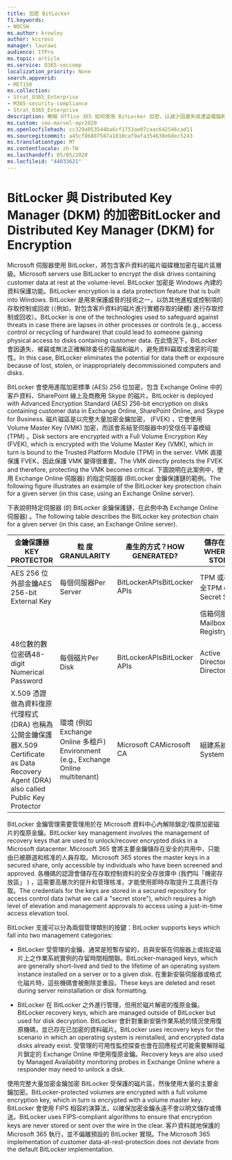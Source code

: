 ```yaml
---
title: 加密 BitLocker
f1.keywords:
- NOCSH
ms.author: krowley
author: kccross
manager: laurawi
audience: ITPro
ms.topic: article
ms.service: O365-seccomp
localization_priority: None
search.appverid:
- MET150
ms.collection:
- Strat_O365_Enterprise
- M365-security-compliance
- Strat_O365_Enterprise
description: 瞭解 Office 365 如何使用 BitLocker 加密，以減少因遺失或遭盜電腦和磁片的可能造成資料竊取。
ms.custom: seo-marvel-apr2020
ms.openlocfilehash: cc329a053544ba6cf1753ae07caac642546cad11
ms.sourcegitcommit: a45cf8b887587a1810caf9afa354638e68ec5243
ms.translationtype: MT
ms.contentlocale: zh-TW
ms.lasthandoff: 05/05/2020
ms.locfileid: "44033621"
---
```

# <a name="bitlocker-and-distributed-key-manager-dkm-for-encryption"></a><span data-ttu-id="776eb-103">BitLocker 與 Distributed Key Manager (DKM) 的加密</span><span class="sxs-lookup"><span data-stu-id="776eb-103">BitLocker and Distributed Key Manager (DKM) for Encryption</span></span>

<span data-ttu-id="776eb-104">Microsoft 伺服器使用 BitLocker，將包含客戶資料的磁片磁碟機加密在磁片區層級。</span><span class="sxs-lookup"><span data-stu-id="776eb-104">Microsoft servers use BitLocker to encrypt the disk drives containing customer data at rest at the volume-level.</span></span> <span data-ttu-id="776eb-105">BitLocker 加密是 Windows 內建的資料保護功能。</span><span class="sxs-lookup"><span data-stu-id="776eb-105">BitLocker encryption is a data protection feature that is built into Windows.</span></span> <span data-ttu-id="776eb-106">BitLocker 是用來保護威脅的技術之一，以防其他進程或控制項的存取控制或回收 (（例如，對包含客戶資料的磁片進行實體存取的硬體) 進行存取控制或回收）。</span><span class="sxs-lookup"><span data-stu-id="776eb-106">BitLocker is one of the technologies used to safeguard against threats in case there are lapses in other processes or controls (e.g., access control or recycling of hardware) that could lead to someone gaining physical access to disks containing customer data.</span></span> <span data-ttu-id="776eb-107">在此情況下，BitLocker 會因遺失、被竊或無法正確解除委任的電腦和磁片，避免資料竊取或洩密的可能性。</span><span class="sxs-lookup"><span data-stu-id="776eb-107">In this case, BitLocker eliminates the potential for data theft or exposure because of lost, stolen, or inappropriately decommissioned computers and disks.</span></span>

<span data-ttu-id="776eb-108">BitLocker 會使用進階加密標準 (AES) 256 位加密，包含 Exchange Online 中的客戶資料、SharePoint 線上及商務用 Skype 的磁片。</span><span class="sxs-lookup"><span data-stu-id="776eb-108">BitLocker is deployed with Advanced Encryption Standard (AES) 256-bit encryption on disks containing customer data in Exchange Online, SharePoint Online, and Skype for Business.</span></span> <span data-ttu-id="776eb-109">磁片磁區是以完整大量加密金鑰加密， (FVEK) ，它會使用 Volume Master Key (VMK) 加密，而該會系結至伺服器中的受信任平臺模組 (TPM) 。</span><span class="sxs-lookup"><span data-stu-id="776eb-109">Disk sectors are encrypted with a Full Volume Encryption Key (FVEK), which is encrypted with the Volume Master Key (VMK), which in turn is bound to the Trusted Platform Module (TPM) in the server.</span></span> <span data-ttu-id="776eb-110">VMK 直接保護 FVEK，因此保護 VMK 變得很重要。</span><span class="sxs-lookup"><span data-stu-id="776eb-110">The VMK directly protects the FVEK and therefore, protecting the VMK becomes critical.</span></span> <span data-ttu-id="776eb-111">下圖說明在此案例中，使用 Exchange Online 伺服器) 的指定伺服器 (BitLocker 金鑰保護鏈的範例。</span><span class="sxs-lookup"><span data-stu-id="776eb-111">The following figure illustrates an example of the BitLocker key protection chain for a given server (in this case, using an Exchange Online server).</span></span>

<span data-ttu-id="776eb-112">下表說明特定伺服器 (的 BitLocker 金鑰保護鏈，在此例中為 Exchange Online 伺服器) 。</span><span class="sxs-lookup"><span data-stu-id="776eb-112">The following table describes the BitLocker key protection chain for a given server (in this case, an Exchange Online server).</span></span>

| <span data-ttu-id="776eb-113">金鑰保護器</span><span class="sxs-lookup"><span data-stu-id="776eb-113">KEY PROTECTOR</span></span> | <span data-ttu-id="776eb-114">粒 度</span><span class="sxs-lookup"><span data-stu-id="776eb-114">GRANULARITY</span></span> | <span data-ttu-id="776eb-115">產生的方式？</span><span class="sxs-lookup"><span data-stu-id="776eb-115">HOW GENERATED?</span></span> | <span data-ttu-id="776eb-116">儲存在哪裡？</span><span class="sxs-lookup"><span data-stu-id="776eb-116">WHERE IS IT STORED?</span></span> | <span data-ttu-id="776eb-117">保護</span><span class="sxs-lookup"><span data-stu-id="776eb-117">PROTECTION</span></span> |
|--------------------------------------------------------------------------------|-------------------------------------------------|----------------|-------------------------|--------------------------------------------------------------------------------------------------|
| <span data-ttu-id="776eb-118">AES 256 位外部金鑰</span><span class="sxs-lookup"><span data-stu-id="776eb-118">AES 256-bit External Key</span></span> | <span data-ttu-id="776eb-119">每個伺服器</span><span class="sxs-lookup"><span data-stu-id="776eb-119">Per Server</span></span> | <span data-ttu-id="776eb-120">BitLockerAPIs</span><span class="sxs-lookup"><span data-stu-id="776eb-120">BitLocker APIs</span></span> | <span data-ttu-id="776eb-121">TPM 或機密安全</span><span class="sxs-lookup"><span data-stu-id="776eb-121">TPM or Secret Safe</span></span> | <span data-ttu-id="776eb-122">密碼箱/存取控制</span><span class="sxs-lookup"><span data-stu-id="776eb-122">Lockbox / Access Control</span></span> |
|  |  |  | <span data-ttu-id="776eb-123">信箱伺服器登錄</span><span class="sxs-lookup"><span data-stu-id="776eb-123">Mailbox Server Registry</span></span> | <span data-ttu-id="776eb-124">TPM 加密</span><span class="sxs-lookup"><span data-stu-id="776eb-124">TPM encrypted</span></span> |
| <span data-ttu-id="776eb-125">48位數的數位密碼</span><span class="sxs-lookup"><span data-stu-id="776eb-125">48-digit Numerical Password</span></span> | <span data-ttu-id="776eb-126">每個磁片</span><span class="sxs-lookup"><span data-stu-id="776eb-126">Per Disk</span></span> | <span data-ttu-id="776eb-127">BitLockerAPIs</span><span class="sxs-lookup"><span data-stu-id="776eb-127">BitLocker APIs</span></span> | <span data-ttu-id="776eb-128">Active Directory</span><span class="sxs-lookup"><span data-stu-id="776eb-128">Active Directory</span></span> | <span data-ttu-id="776eb-129">密碼箱/存取控制</span><span class="sxs-lookup"><span data-stu-id="776eb-129">Lockbox / Access Control</span></span> |
| <span data-ttu-id="776eb-130">X.509 憑證做為資料復原代理程式 (DRA) 也稱為公開金鑰保護器</span><span class="sxs-lookup"><span data-stu-id="776eb-130">X.509 Certificate as Data Recovery Agent (DRA) also called Public Key Protector</span></span> | <span data-ttu-id="776eb-131">環境 (例如 Exchange Online 多租戶) </span><span class="sxs-lookup"><span data-stu-id="776eb-131">Environment (e.g., Exchange Online multitenant)</span></span> | <span data-ttu-id="776eb-132">Microsoft CA</span><span class="sxs-lookup"><span data-stu-id="776eb-132">Microsoft CA</span></span> | <span data-ttu-id="776eb-133">組建系統</span><span class="sxs-lookup"><span data-stu-id="776eb-133">Build System</span></span> | <span data-ttu-id="776eb-134">任何使用者都沒有私密金鑰的完整密碼。</span><span class="sxs-lookup"><span data-stu-id="776eb-134">No one user has the full password to the private key.</span></span> <span data-ttu-id="776eb-135">密碼為實體防護。</span><span class="sxs-lookup"><span data-stu-id="776eb-135">The password is under physical protection.</span></span> |


<span data-ttu-id="776eb-136">BitLocker 金鑰管理需要管理用於在 Microsoft 資料中心內解除鎖定/復原加密磁片的復原金鑰。</span><span class="sxs-lookup"><span data-stu-id="776eb-136">BitLocker key management involves the management of recovery keys that are used to unlock/recover encrypted disks in a Microsoft datacenter.</span></span> <span data-ttu-id="776eb-137">Microsoft 365 會將主要金鑰儲存在安全的共用中，只能由已被篩選和核准的人員存取。</span><span class="sxs-lookup"><span data-stu-id="776eb-137">Microsoft 365 stores the master keys in a secured share, only accessible by individuals who have been screened and approved.</span></span> <span data-ttu-id="776eb-138">各機碼的認證會儲存在存取控制資料的安全存放庫中 (我們叫「機密存放區」 ) ，這需要高層次的提升和管理核准，才能使用即時存取提升工具進行存取。</span><span class="sxs-lookup"><span data-stu-id="776eb-138">The credentials for the keys are stored in a secured repository for access control data (what we call a "secret store"), which requires a high level of elevation and management approvals to access using a just-in-time access elevation tool.</span></span>

<span data-ttu-id="776eb-139">BitLocker 支援可以分為兩個管理類別的按鍵：</span><span class="sxs-lookup"><span data-stu-id="776eb-139">BitLocker supports keys which fall into two management categories:</span></span>

- <span data-ttu-id="776eb-140">BitLocker 受管理的金鑰，通常是短暫存留的，且與安裝在伺服器上或指定磁片上之作業系統實例的存留時間相關聯。</span><span class="sxs-lookup"><span data-stu-id="776eb-140">BitLocker-managed keys, which are generally short-lived and tied to the lifetime of an operating system instance installed on a server or to a given disk.</span></span> <span data-ttu-id="776eb-141">在重新安裝伺服器或格式化磁片時，這些機碼會被刪除並重設。</span><span class="sxs-lookup"><span data-stu-id="776eb-141">These keys are deleted and reset during server reinstallation or disk formatting.</span></span>

- <span data-ttu-id="776eb-142">BitLocker 在 BitLocker 之外進行管理，但用於磁片解密的復原金鑰。</span><span class="sxs-lookup"><span data-stu-id="776eb-142">BitLocker recovery keys, which are managed outside of BitLocker but used for disk decryption.</span></span> <span data-ttu-id="776eb-143">BitLocker 會針對重新安裝作業系統的情況使用復原機碼，並已存在已加密的資料磁片。</span><span class="sxs-lookup"><span data-stu-id="776eb-143">BitLocker uses recovery keys for the scenario in which an operating system is reinstalled, and encrypted data disks already exist.</span></span> <span data-ttu-id="776eb-144">受管理的可用性監控探查也會在回應程式可能需要解除磁片鎖定的 Exchange Online 中使用復原金鑰。</span><span class="sxs-lookup"><span data-stu-id="776eb-144">Recovery keys are also used by Managed Availability monitoring probes in Exchange Online where a responder may need to unlock a disk.</span></span>

<span data-ttu-id="776eb-145">使用完整大量加密金鑰加密 BitLocker 受保護的磁片區，然後使用大量的主要金鑰加密。</span><span class="sxs-lookup"><span data-stu-id="776eb-145">BitLocker-protected volumes are encrypted with a full volume encryption key, which in turn is encrypted with a volume master key.</span></span> <span data-ttu-id="776eb-146">BitLocker 會使用 FIPS 相容的演算法，以確保加密金鑰永遠不會以明文儲存或傳送。</span><span class="sxs-lookup"><span data-stu-id="776eb-146">BitLocker uses FIPS-compliant algorithms to ensure that encryption keys are never stored or sent over the wire in the clear.</span></span> <span data-ttu-id="776eb-147">客戶資料就地保護的 Microsoft 365 執行，並不偏離預設的 BitLocker 實現。</span><span class="sxs-lookup"><span data-stu-id="776eb-147">The Microsoft 365 implementation of customer data-at-rest-protection does not deviate from the default BitLocker implementation.</span></span>
